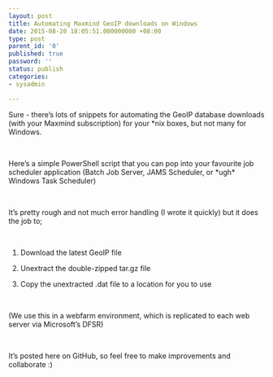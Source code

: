 ```yaml
---
layout: post
title: Automating Maxmind GeoIP downloads on Windows
date: 2015-08-20 18:05:51.000000000 +08:00
type: post
parent_id: '0'
published: true
password: ''
status: publish
categories:
- sysadmin

---
```

Sure - there’s lots of snippets for automating the GeoIP database downloads (with your Maxmind subscription) for your \*nix boxes, but not many for Windows.

&nbsp;

Here’s a simple PowerShell script that you can pop into your favourite job scheduler application (Batch Job Server, JAMS Scheduler, or \*ugh\* Windows Task Scheduler)

&nbsp;

It’s pretty rough and not much error handling (I wrote it quickly) but it does the job to;

&nbsp;

1. Download the latest GeoIP file

2. Unextract the double-zipped tar.gz file

3. Copy the unextracted .dat file to a location for you to use

&nbsp;

(We use this in a webfarm environment, which is replicated to each web server via Microsoft’s DFSR)

&nbsp;

It’s posted here on GitHub, so feel free to make improvements and collaborate :)


<script src="https://gist.github.com/IX9/cd1fa5bde12de3f917dc.js"></script>
